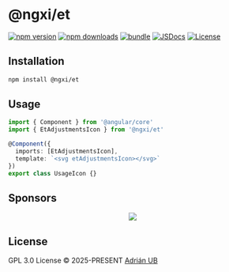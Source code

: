 # @ngxi/et

[![npm version][npm-version-src]][npm-version-href]
[![npm downloads][npm-downloads-src]][npm-downloads-href]
[![bundle][bundle-src]][bundle-href]
[![JSDocs][jsdocs-src]][jsdocs-href]
[![License][license-src]][license-href]

## Installation

```sh
npm install @ngxi/et
```

## Usage

```ts
import { Component } from '@angular/core'
import { EtAdjustmentsIcon } from '@ngxi/et'

@Component({
  imports: [EtAdjustmentsIcon],
  template: `<svg etAdjustmentsIcon></svg>`
})
export class UsageIcon {}
```

## Sponsors

<p align="center">
  <a href="https://cdn.jsdelivr.net/gh/adrian-ub/static/sponsors.svg">
    <img src='https://cdn.jsdelivr.net/gh/adrian-ub/static/sponsors.svg'/>
  </a>
</p>

## License

GPL 3.0 License © 2025-PRESENT [Adrián UB](https://github.com/adrian-ub)

<!-- Badges -->

[npm-version-src]: https://img.shields.io/npm/v/@ngxi/et?style=flat&colorA=080f12&colorB=1fa669
[npm-version-href]: https://npmjs.com/package/@ngxi/et
[npm-downloads-src]: https://img.shields.io/npm/dm/@ngxi/et?style=flat&colorA=080f12&colorB=1fa669
[npm-downloads-href]: https://npmjs.com/package/@ngxi/et
[bundle-src]: https://img.shields.io/bundlephobia/minzip/@ngxi/et?style=flat&colorA=080f12&colorB=1fa669&label=minzip
[bundle-href]: https://bundlephobia.com/result?p=@ngxi/et
[license-src]: https://img.shields.io/npm/l/@ngxi/et?style=flat&colorA=080f12&colorB=1fa669
[license-href]: https://github.com/adrian-ub/ngxi/blob/main/LICENSE
[jsdocs-src]: https://img.shields.io/badge/jsdocs-reference-080f12?style=flat&colorA=080f12&colorB=1fa669
[jsdocs-href]: https://www.jsdocs.io/package/@ngxi/et
